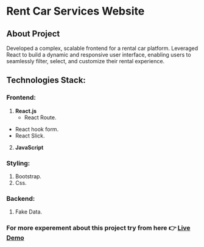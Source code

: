 # Rent Car Services Website

## About Project
Developed a complex, scalable frontend for a rental car platform. Leveraged React to build a dynamic and responsive user
interface, enabling users to seamlessly filter, select, and customize their rental experience.

## Technologies Stack:
### Frontend: 
1. **React.js**
     - React Route.
 * React hook form.
 * React Slick.
2. **JavaScript**
### Styling: 
1. Bootstrap.
2. Css.
### Backend: 
1. Fake Data.

### For more experement about this project try from here 👉 [Live Demo](https://rent-car-services-blush.vercel.app/home)

